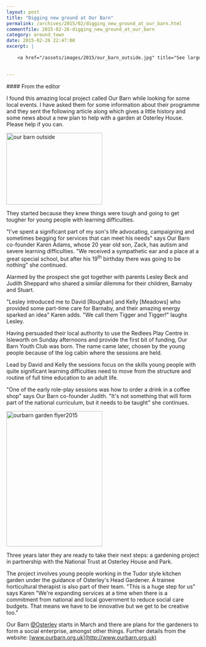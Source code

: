 ```yaml
---
layout: post
title: "Digging new ground at Our Barn"
permalink: /archives/2015/02/digging_new_ground_at_our_barn.html
commentfile: 2015-02-26-digging_new_ground_at_our_barn
category: around_town
date: 2015-02-26 22:47:08
excerpt: |
    
    <a href="/assets/images/2015/our_barn_outside.jpg" title="See larger version of - our barn outside"><img src="/assets/images/2015/our_barn_outside_thumb.jpg" width="150" height="112" alt="our barn outside" class="photo right" /></a>
    

---
```


<div markdown="1" class="box">
#### From the editor

I found this amazing local project called Our Barn while looking for some local events. I have asked them for some information about their programme and they sent the following article along which gives a little history and some news about a new plan to help with a garden at Osterley House. Please help if you can.

</div>
<a href="/assets/images/2015/our_barn_outside.jpg" title="See larger version of - our barn outside"><img src="/assets/images/2015/our_barn_outside_thumb.jpg" width="250" height="187" alt="our barn outside" class="photo right" /></a>

They started because they knew things were tough and going to get tougher for young people with learning difficulties.

"I've spent a significant part of my son's life advocating, campaigning and sometimes begging for services that can meet his needs" says Our Barn co-founder Karen Adams, whose 20 year old son, Zack, has autism and severe learning difficulties. "We received a sympathetic ear and a place at a great special school, but after his 19<sup>th</sup> birthday there was going to be nothing" she continued.

Alarmed by the prospect she got together with parents Lesley Beck and Judith Sheppard who shared a similar dilemma for their children, Barnaby and Stuart.

"Lesley introduced me to David \[Roughan\] and Kelly \[Meadows\] who provided some part-time care for Barnaby, and their amazing energy sparked an idea" Karen adds. "We call them Tigger and Tigger!" laughs Lesley.

Having persuaded their local authority to use the Redlees Play Centre in Isleworth on Sunday afternoons and provide the first bit of funding, Our Barn Youth Club was born. The name came later, chosen by the young people because of the log cabin where the sessions are held.

Lead by David and Kelly the sessions focus on the skills young people with quite significant learning difficulties need to move from the structure and routine of full time education to an adult life.

"One of the early role-play sessions was how to order a drink in a coffee shop" says Our Barn co-founder Judith. "It's not something that will form part of the national curriculum, but it needs to be taught" she continues.

<a href="/assets/images/2015/ourbarn_garden_flyer2015.jpg" title="See larger version of - ourbarn garden flyer2015"><img src="/assets/images/2015/ourbarn_garden_flyer2015_thumb.jpg" width="250" height="353" alt="ourbarn garden flyer2015" class="photo right" /></a>

Three years later they are ready to take their next steps: a gardening project in partnership with the National Trust at Osterley House and Park.

The project involves young people working in the Tudor style kitchen garden under the guidance of Osterley's Head Gardener. A trainee horticultural therapist is also part of their team. "This is a huge step for us" says Karen "We're expanding services at a time when there is a commitment from national and local government to reduce social care budgets. That means we have to be innovative but we get to be creative too."

Our Barn [@Osterley](http://www.twitter.com/Osterley) starts in March and there are plans for the gardeners to form a social enterprise, amongst other things. Further details from the website: [www.ourbarn.org.uk](http://www.ourbarn.org.uk)
